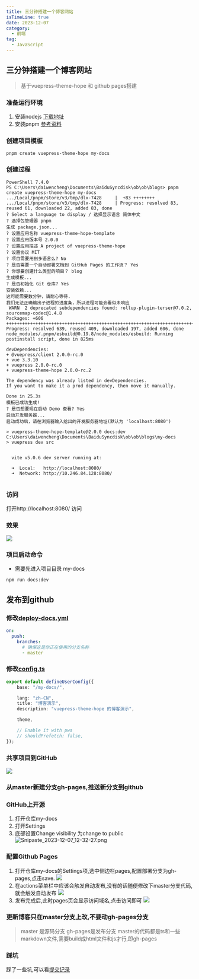 ```yaml
---
title: 三分钟搭建一个博客网站
isTimeLine: true
date: 2023-12-07
category:
  - 前端
tag:
  - JavaScript
---
```


## 三分钟搭建一个博客网站
> 基于vuepress-theme-hope 和 github pages搭建

### 准备运行环境
1. 安装nodejs [下载地址](https://nodejs.org/en)
2. 安装pnpm [参考资料](https://blog.csdn.net/qq407995680/article/details/131593693)

### 创建项目模板
```shell
pnpm create vuepress-theme-hope my-docs
```

### 创建过程
```shell
PowerShell 7.4.0
PS C:\Users\daiwencheng\Documents\BaiduSyncdisk\ob\ob\blogs> pnpm create vuepress-theme-hope my-docs
.../Local/pnpm/store/v3/tmp/dlx-7428     |  +83 ++++++++
.../Local/pnpm/store/v3/tmp/dlx-7428     | Progress: resolved 83, reused 61, downloaded 22, added 83, done
? Select a language to display / 选择显示语言 简体中文
? 选择包管理器 pnpm
生成 package.json...
? 设置应用名称 vuepress-theme-hope-template
? 设置应用版本号 2.0.0
? 设置应用描述 A project of vuepress-theme-hope
? 设置协议 MIT
? 项目需要用到多语言么? No
? 是否需要一个自动部署文档到 GitHub Pages 的工作流？ Yes
? 你想要创建什么类型的项目？ blog
生成模板...
? 是否初始化 Git 仓库? Yes
安装依赖...
这可能需要数分钟，请耐心等待.
我们无法正确输出子进程的进度条，所以进程可能会看似未响应
 WARN  2 deprecated subdependencies found: rollup-plugin-terser@7.0.2, sourcemap-codec@1.4.8
Packages: +606
++++++++++++++++++++++++++++++++++++++++++++++++++++++++++++++++++++++++++++++++++++++++++++++++++++++++++++++++++++++
Progress: resolved 639, reused 409, downloaded 197, added 606, done
node_modules/.pnpm/esbuild@0.19.8/node_modules/esbuild: Running postinstall script, done in 825ms

devDependencies:
+ @vuepress/client 2.0.0-rc.0
+ vue 3.3.10
+ vuepress 2.0.0-rc.0
+ vuepress-theme-hope 2.0.0-rc.2

The dependency was already listed in devDependencies.
If you want to make it a prod dependency, then move it manually.

Done in 25.3s
模板已成功生成!
? 是否想要现在启动 Demo 查看? Yes
启动开发服务器...
启动成功后，请在浏览器输入给出的开发服务器地址(默认为 'localhost:8080')

> vuepress-theme-hope-template@2.0.0 docs:dev C:\Users\daiwencheng\Documents\BaiduSyncdisk\ob\ob\blogs\my-docs
> vuepress dev src


  vite v5.0.6 dev server running at:

  ➜  Local:   http://localhost:8080/
  ➜  Network: http://10.246.84.128:8080/


```
### 访问
打开http://localhost:8080/ 访问
### 效果

![](../.image/blog/Snipaste_2023-12-07_12-03-54.png)

### 项目启动命令
- 需要先进入项目目录 my-docs
```shell
npm run docs:dev
```


## 发布到github
### 修改[deploy-docs.yml](https://github.com/muchfish/my-docs/blob/master/.github/workflows/deploy-docs.yml)
```yaml
on:
  push:
    branches:
      # 确保这是你正在使用的分支名称
      - master
```
### 修改[config.ts](https://github.com/muchfish/my-docs/blob/master/src/.vuepress/config.ts)
```ts
export default defineUserConfig({
    base: "/my-docs/",

    lang: "zh-CN",
    title: "博客演示",
    description: "vuepress-theme-hope 的博客演示",

    theme,

    // Enable it with pwa
    // shouldPrefetch: false,
});
```
### 共享项目到GitHub
![](../.image/blog/Snipaste_2023-12-07_12-24-48.png)
### 从master新建分支gh-pages,推送新分支到github
### GitHub上开源
1. 打开仓库my-docs
2. 打开Settings
3. 底部设置Change visibility 为change to public
![Snipaste_2023-12-07_12-32-27.png](../.image/blog/Snipaste_2023-12-07_12-32-27.png)
### 配置Github Pages
1. 打开仓库my-docs的Settings项,选中侧边栏pages,配置部署分支为gh-pages,点击save.
![](../.image/blog/Snipaste_2023-12-07_13-00-29.png)
2. 在actions菜单栏中应该会触发自动发布,没有的话随便修改下master分支代码,就会触发自动发布
![](../.image/blog/Snipaste_2023-12-07_13-02-12.png)
3. 发布完成后,此时pages页会显示访问域名,点击访问即可
![](../.image/blog/Snipaste_2023-12-07_13-04-35.png)

### 更新博客只在master分支上改,不要动gh-pages分支
> master 是源码分支 gh-pages是发布分支
> master的代码都是ts和一些markdown文件,需要build成html文件和js才行,即gh-pages

### 踩坑
踩了一些坑,可以看[提交记录](https://github.com/muchfish/my-docs/commits/master/)
